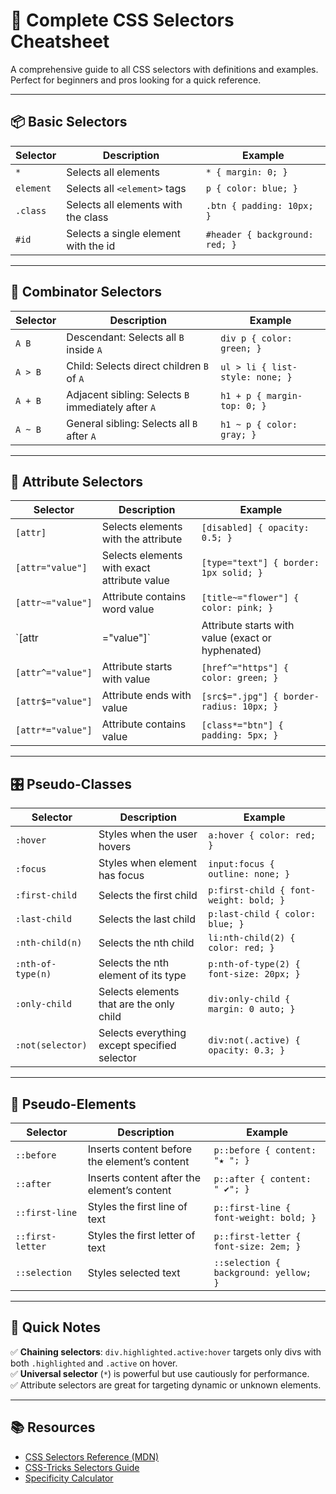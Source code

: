 # 📖 Complete CSS Selectors Cheatsheet

A comprehensive guide to all CSS selectors with definitions and examples. Perfect for beginners and pros looking for a quick reference.

---

## 📦 Basic Selectors

| Selector      | Description                                  | Example            |
|---------------|----------------------------------------------|--------------------|
| `*`           | Selects all elements                         | `* { margin: 0; }` |
| `element`     | Selects all `<element>` tags                  | `p { color: blue; }` |
| `.class`      | Selects all elements with the class           | `.btn { padding: 10px; }` |
| `#id`         | Selects a single element with the id          | `#header { background: red; }` |

---

## 🔗 Combinator Selectors

| Selector        | Description                                           | Example                      |
|-----------------|-------------------------------------------------------|------------------------------|
| `A B`           | Descendant: Selects all `B` inside `A`                | `div p { color: green; }`    |
| `A > B`         | Child: Selects direct children `B` of `A`             | `ul > li { list-style: none; }` |
| `A + B`         | Adjacent sibling: Selects `B` immediately after `A`   | `h1 + p { margin-top: 0; }`  |
| `A ~ B`         | General sibling: Selects all `B` after `A`            | `h1 ~ p { color: gray; }`    |

---

## 🎯 Attribute Selectors

| Selector         | Description                                                   | Example                             |
|------------------|---------------------------------------------------------------|-------------------------------------|
| `[attr]`         | Selects elements with the attribute                           | `[disabled] { opacity: 0.5; }`     |
| `[attr="value"]` | Selects elements with exact attribute value                   | `[type="text"] { border: 1px solid; }` |
| `[attr~="value"]`| Attribute contains word value                                  | `[title~="flower"] { color: pink; }` |
| `[attr|="value"]`| Attribute starts with value (exact or hyphenated)              | `[lang|="en"] { font-family: serif; }` |
| `[attr^="value"]`| Attribute starts with value                                    | `[href^="https"] { color: green; }` |
| `[attr$="value"]`| Attribute ends with value                                      | `[src$=".jpg"] { border-radius: 10px; }` |
| `[attr*="value"]`| Attribute contains value                                       | `[class*="btn"] { padding: 5px; }`  |

---

## 🎛 Pseudo-Classes

| Selector           | Description                                         | Example                              |
|--------------------|-----------------------------------------------------|--------------------------------------|
| `:hover`           | Styles when the user hovers                        | `a:hover { color: red; }`           |
| `:focus`           | Styles when element has focus                      | `input:focus { outline: none; }`    |
| `:first-child`     | Selects the first child                             | `p:first-child { font-weight: bold; }` |
| `:last-child`      | Selects the last child                              | `p:last-child { color: blue; }`     |
| `:nth-child(n)`    | Selects the nth child                               | `li:nth-child(2) { color: red; }`   |
| `:nth-of-type(n)`  | Selects the nth element of its type                 | `p:nth-of-type(2) { font-size: 20px; }` |
| `:only-child`      | Selects elements that are the only child            | `div:only-child { margin: 0 auto; }`|
| `:not(selector)`   | Selects everything except specified selector        | `div:not(.active) { opacity: 0.3; }`|

---

## 🎨 Pseudo-Elements

| Selector         | Description                                         | Example                                 |
|------------------|-----------------------------------------------------|-----------------------------------------|
| `::before`       | Inserts content before the element’s content        | `p::before { content: "★ "; }`          |
| `::after`        | Inserts content after the element’s content         | `p::after { content: " ✔"; }`           |
| `::first-line`   | Styles the first line of text                       | `p::first-line { font-weight: bold; }`  |
| `::first-letter` | Styles the first letter of text                     | `p::first-letter { font-size: 2em; }`   |
| `::selection`    | Styles selected text                                | `::selection { background: yellow; }`   |

---

## 📝 Quick Notes

✅ **Chaining selectors**: `div.highlighted.active:hover` targets only divs with both `.highlighted` and `.active` on hover.  
✅ **Universal selector** (`*`) is powerful but use cautiously for performance.  
✅ Attribute selectors are great for targeting dynamic or unknown elements.  

---

## 📚 Resources

- [CSS Selectors Reference (MDN)](https://developer.mozilla.org/en-US/docs/Web/CSS/CSS_Selectors)
- [CSS-Tricks Selectors Guide](https://css-tricks.com/almanac/selectors/)
- [Specificity Calculator](https://specificity.keegan.st)

